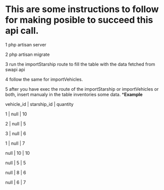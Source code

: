 # This are some instructions to follow for making posible to succeed this api call.
1 php artisan server

2 php artisan migrate

3 run the importStarship route to fill the table with the data fetched from swapi api

4 follow the same for importVehicles.

5 after you have exec the route of the importStarship or importVehicles or both, insert manualy in the table inventories some data.
 *******Example******
 
 vehicle_id | starship_id | quantity
 
   1        |  null       |  10
   
   2        |  null       |  5
   
   3        |  null       |  6
   
   1        |  null       |  7
   
   null     |  10         |  10
   
   null     |  5          |  5
   
   null     |  8          |  6
   
   null     |  6          |  7
   
